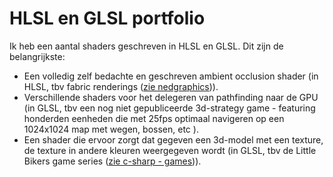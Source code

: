 # HLSL en GLSL portfolio
Ik heb een aantal shaders geschreven in HLSL en GLSL. 
Dit zijn de belangrijkste:
- Een volledig zelf bedachte en geschreven ambient occlusion shader (in HLSL, tbv fabric renderings ([zie nedgraphics](../c++/nedgraphics/nedgraphics.md))).
- Verschillende shaders voor het delegeren van pathfinding naar de GPU (in GLSL, tbv een nog niet gepubliceerde 3d-strategy game - featuring honderden eenheden die met 25fps optimaal navigeren op een 1024x1024 map met wegen, bossen, etc ).
- Een shader die ervoor zorgt dat gegeven een 3d-model met een texture, de texture in andere kleuren weergegeven wordt (in GLSL, tbv de Little Bikers game series ([zie c-sharp - games](../c-sharp/c-sharp.md))).